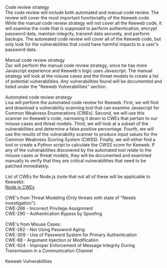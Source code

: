 Code review strategy<br/>
The code review will include both automated and manual code review. The review will cover the most important functionality of the
Keeweb code. While the manual code review strategy will not cover all the Keeweb code, it will examine the code that is supposed to
perform authentication, encrypt password data, maintain integrity, transmit data securely, and perform backups. The automated code 
review will cover all of the Keeweb code, but only look for the vulnerabilities that could have harmful impacts to a user's password 
data.<br/>
<br/>
Manual code review strategy<br/>
Zac will perform the manual code review strategy, since he has more Javascript experience and Keeweb's logic uses Javascript. The manual
strategy will look at the misuse cases and the threat models to create a list of potential vulnerabilities. Any vulnerabilities found
will be documented and listed under the "Keeweb Vulnerabilities" section.<br/>
<br/>
Automated code review strategy<br/>
Lisa will perform the automated code review for Keeweb. First, we will find and download a vulnerability scanning tool that can examine
Javascript for Common Weakness Enumerations (CWEs). Second, we will use this scanner on Keeweb's code, narrowing it down to CWEs that 
pertain to our misuse cases and threat models. Third, we will look at a subset of  the vulnerabilities and determine a false positive 
percentage. Fourth, we will use the results of the vulnerability scanner to produce  input values for the Common Weakness Scoring 
System (CWSS). Finally, we will either find a tool or create a Python script to calculate the CWSS score for Keeweb. If any of the 
vulnerabilities discovered by the automated tool relate to the misuse cases or threat models, they will be documented and examined 
manually to verify that they are critical vulnerabilities that need to be patched immediately.<br/>
<br/>
List of CWEs for Node.js (note that not all of these will be applicable to Keeweb):<br/>
[Node.js CWEs](https://github.com/jesusprubio/strong-node)<br/>
<br/>
CWE's from Threat Modeling (Only threats with state of "Needs investigation"):<br/>
CWE-266 - Incorrect Privilege Assignment<br/>
CWE-290 - Authentication Bypass by Spoofing<br/>
<br/>
CWE's from Misuse Cases:<br/>
CWE-262 - Not Using Password Aging<br/>
CWE-309 - Use of Password System for Primary Authentication<br/>
CWE-88 - Argument Injection or Modification<br/>
CWE-924 - Improper Enforcement of Message Integrity During Transmission in a Communication Channel<br/>
<br/>
Keeweb Vulnerabilities<br/>
